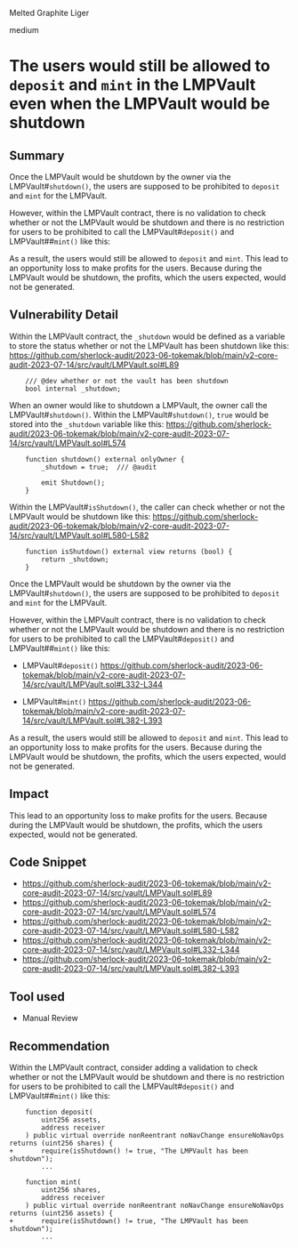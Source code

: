 Melted Graphite Liger

medium

# The users would still be allowed to `deposit` and `mint` in the LMPVault even when the LMPVault would be shutdown
## Summary
Once the LMPVault would be shutdown by the owner via the LMPVault#`shutdown()`, the users are supposed to be prohibited to `deposit` and `mint`  for the LMPVault.

However, within the LMPVault contract, there is no validation to check whether or not the LMPVault would be shutdown and there is no restriction for users to be prohibited to call the  LMPVault#`deposit()` and LMPVault##`mint()` like this:

As a result, the users would still be allowed to `deposit` and `mint`. This lead to an opportunity loss to make profits for the users. Because during the LMPVault would be shutdown, the profits, which the users expected, would not be generated. 



## Vulnerability Detail

Within the LMPVault contract, the `_shutdown` would be defined as a variable to store the status whether or not the LMPVault has been shutdown like this:
https://github.com/sherlock-audit/2023-06-tokemak/blob/main/v2-core-audit-2023-07-14/src/vault/LMPVault.sol#L89
```solidity
    /// @dev whether or not the vault has been shutdown
    bool internal _shutdown;
```

When an owner would like to shutdown a LMPVault, the owner call the LMPVault#`shutdown()`.
Within the LMPVault#`shutdown()`, `true` would be stored into the `_shutdown` variable like this:
https://github.com/sherlock-audit/2023-06-tokemak/blob/main/v2-core-audit-2023-07-14/src/vault/LMPVault.sol#L574
```solidity
    function shutdown() external onlyOwner {
        _shutdown = true;  /// @audit

        emit Shutdown();
    }
```

Within the LMPVault#`isShutdown()`, the caller can check whether or not the LMPVault would be shutdown like this:
https://github.com/sherlock-audit/2023-06-tokemak/blob/main/v2-core-audit-2023-07-14/src/vault/LMPVault.sol#L580-L582
```solidity
    function isShutdown() external view returns (bool) {
        return _shutdown;
    }
```

Once the LMPVault would be shutdown by the owner via the LMPVault#`shutdown()`, the users are supposed to be prohibited to `deposit` and `mint`  for the LMPVault.

However, within the LMPVault contract, there is no validation to check whether or not the LMPVault would be shutdown and there is no restriction for users to be prohibited to call the  LMPVault#`deposit()` and LMPVault##`mint()` like this:
- LMPVault#`deposit()`
   https://github.com/sherlock-audit/2023-06-tokemak/blob/main/v2-core-audit-2023-07-14/src/vault/LMPVault.sol#L332-L344

- LMPVault#`mint()`
   https://github.com/sherlock-audit/2023-06-tokemak/blob/main/v2-core-audit-2023-07-14/src/vault/LMPVault.sol#L382-L393

As a result, the users would still be allowed to `deposit` and `mint`. This lead to an opportunity loss to make profits for the users. Because during the LMPVault would be shutdown, the profits, which the users expected, would not be generated. 


## Impact
This lead to an opportunity loss to make profits for the users. Because during the LMPVault would be shutdown, the profits, which the users expected, would not be generated. 


## Code Snippet
- https://github.com/sherlock-audit/2023-06-tokemak/blob/main/v2-core-audit-2023-07-14/src/vault/LMPVault.sol#L89
- https://github.com/sherlock-audit/2023-06-tokemak/blob/main/v2-core-audit-2023-07-14/src/vault/LMPVault.sol#L574
- https://github.com/sherlock-audit/2023-06-tokemak/blob/main/v2-core-audit-2023-07-14/src/vault/LMPVault.sol#L580-L582
- https://github.com/sherlock-audit/2023-06-tokemak/blob/main/v2-core-audit-2023-07-14/src/vault/LMPVault.sol#L332-L344
- https://github.com/sherlock-audit/2023-06-tokemak/blob/main/v2-core-audit-2023-07-14/src/vault/LMPVault.sol#L382-L393


## Tool used
- Manual Review


## Recommendation
Within the LMPVault contract, consider adding a validation to check whether or not the LMPVault would be shutdown and there is no restriction for users to be prohibited to call the LMPVault#`deposit()` and LMPVault##`mint()` like this:
```solidity
    function deposit(
        uint256 assets,
        address receiver
    ) public virtual override nonReentrant noNavChange ensureNoNavOps returns (uint256 shares) {
+       require(isShutdown() != true, "The LMPVault has been shutdown");  
        ...
```
```solidity
    function mint(
        uint256 shares,
        address receiver
    ) public virtual override nonReentrant noNavChange ensureNoNavOps returns (uint256 assets) {
+       require(isShutdown() != true, "The LMPVault has been shutdown");  
        ...
```